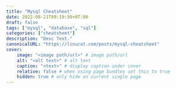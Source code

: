 ```yaml
---
title: "Mysql Cheatsheet"
date: 2022-08-21T09:19:59+07:00
draft: false
tags: ["mysql", "database", "sql"]
categories: ["cheatsheet"]
description: "Desc Text."
canonicalURL: "https://linucat.com/posts/mysql-cheatsheet"
cover:
    image: "<image path/url>" # image path/url
    alt: "<alt text>" # alt text
    caption: "<text>" # display caption under cover
    relative: false # when using page bundles set this to true
    hidden: true # only hide on current single page
---
```


